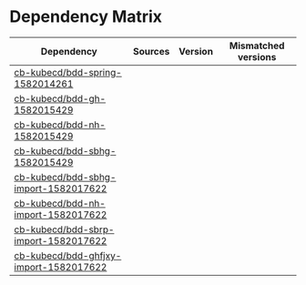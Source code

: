 # Dependency Matrix

Dependency | Sources | Version | Mismatched versions
---------- | ------- | ------- | -------------------
[cb-kubecd/bdd-spring-1582014261](https://github.com/cb-kubecd/bdd-spring-1582014261.git) |  | []() | 
[cb-kubecd/bdd-gh-1582015429](https://github.com/cb-kubecd/bdd-gh-1582015429.git) |  | []() | 
[cb-kubecd/bdd-nh-1582015429](https://github.com/cb-kubecd/bdd-nh-1582015429.git) |  | []() | 
[cb-kubecd/bdd-sbhg-1582015429](https://github.com/cb-kubecd/bdd-sbhg-1582015429.git) |  | []() | 
[cb-kubecd/bdd-sbhg-import-1582017622](https://github.com/cb-kubecd/bdd-sbhg-import-1582017622.git) |  | []() | 
[cb-kubecd/bdd-nh-import-1582017622](https://github.com/cb-kubecd/bdd-nh-import-1582017622.git) |  | []() | 
[cb-kubecd/bdd-sbrp-import-1582017622](https://github.com/cb-kubecd/bdd-sbrp-import-1582017622.git) |  | []() | 
[cb-kubecd/bdd-ghfjxy-import-1582017622](https://github.com/cb-kubecd/bdd-ghfjxy-import-1582017622.git) |  | []() | 
